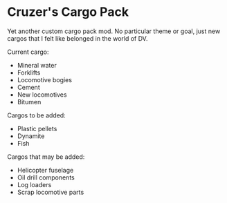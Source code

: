 # Cruzer's Cargo Pack
Yet another custom cargo pack mod. No particular theme or goal, just new cargos that I felt like belonged in the world of DV.

Current cargo:
- Mineral water
- Forklifts
- Locomotive bogies
- Cement
- New locomotives
- Bitumen

Cargos to be added:
- Plastic pellets
- Dynamite
- Fish

Cargos that may be added:
- Helicopter fuselage
- Oil drill components
- Log loaders
- Scrap locomotive parts

